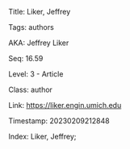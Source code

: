 Title:  Liker, Jeffrey

Tags:   authors

AKA:    Jeffrey Liker

Seq:    16.59

Level:  3 - Article

Class:  author

Link:   https://liker.engin.umich.edu

Timestamp: 20230209212848

Index:  Liker, Jeffrey; 
